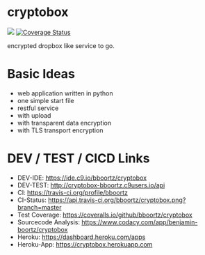 # cryptobox
<a href='https://travis-ci.org/sebdah/git-pylint-commit-hook'><img src='https://secure.travis-ci.org/bboortz/cryptobox.png?branch=master'></a>
[![Coverage Status](https://coveralls.io/repos/github/bboortz/cryptobox/badge.svg?branch=master)](https://coveralls.io/github/bboortz/cryptobox?branch=master)

encrypted dropbox like service to go. 

# Basic Ideas
* web application written in python
* one simple start file
* restful service
* with upload
* with transparent data encryption 
* with TLS transport encryption




# DEV / TEST / CICD Links
* DEV-IDE: https://ide.c9.io/bboortz/cryptobox
* DEV-TEST: http://cryptobox-bboortz.c9users.io/api
* CI: https://travis-ci.org/profile/bboortz
* CI-Status: https://api.travis-ci.org/bboortz/cryptobox.png?branch=master
* Test Coverage: https://coveralls.io/github/bboortz/cryptobox
* Sourcecode Analysis: https://www.codacy.com/app/benjamin-boortz/cryptobox 
* Heroku: https://dashboard.heroku.com/apps
* Heroku-App: https://cryptobox.herokuapp.com